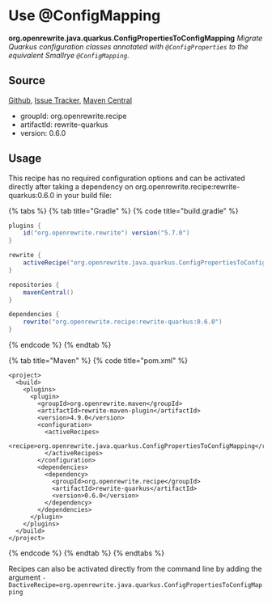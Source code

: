 # Use @ConfigMapping

 **org.openrewrite.java.quarkus.ConfigPropertiesToConfigMapping** _Migrate Quarkus configuration classes annotated with `@ConfigProperties` to the equivalent Smallrye `@ConfigMapping`._

## Source

[Github](https://github.com/openrewrite/rewrite-quarkus), [Issue Tracker](https://github.com/openrewrite/rewrite-quarkus/issues), [Maven Central](https://search.maven.org/artifact/org.openrewrite.recipe/rewrite-quarkus/0.6.0/jar)

* groupId: org.openrewrite.recipe
* artifactId: rewrite-quarkus
* version: 0.6.0

## Usage

This recipe has no required configuration options and can be activated directly after taking a dependency on org.openrewrite.recipe:rewrite-quarkus:0.6.0 in your build file:

{% tabs %}
{% tab title="Gradle" %}
{% code title="build.gradle" %}
```groovy
plugins {
    id("org.openrewrite.rewrite") version("5.7.0")
}

rewrite {
    activeRecipe("org.openrewrite.java.quarkus.ConfigPropertiesToConfigMapping")
}

repositories {
    mavenCentral()
}

dependencies {
    rewrite("org.openrewrite.recipe:rewrite-quarkus:0.6.0")
}
```
{% endcode %}
{% endtab %}

{% tab title="Maven" %}
{% code title="pom.xml" %}
```markup
<project>
  <build>
    <plugins>
      <plugin>
        <groupId>org.openrewrite.maven</groupId>
        <artifactId>rewrite-maven-plugin</artifactId>
        <version>4.9.0</version>
        <configuration>
          <activeRecipes>
            <recipe>org.openrewrite.java.quarkus.ConfigPropertiesToConfigMapping</recipe>
          </activeRecipes>
        </configuration>
        <dependencies>
          <dependency>
            <groupId>org.openrewrite.recipe</groupId>
            <artifactId>rewrite-quarkus</artifactId>
            <version>0.6.0</version>
          </dependency>
        </dependencies>
      </plugin>
    </plugins>
  </build>
</project>
```
{% endcode %}
{% endtab %}
{% endtabs %}

Recipes can also be activated directly from the command line by adding the argument `-DactiveRecipe=org.openrewrite.java.quarkus.ConfigPropertiesToConfigMapping`

